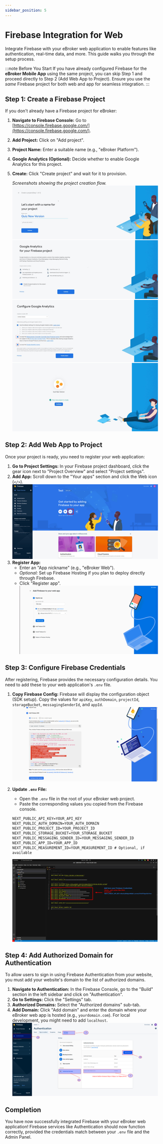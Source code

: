```yaml
---
sidebar_position: 5
---
```


# Firebase Integration for Web

Integrate Firebase with your eBroker web application to enable features like authentication, real-time data, and more. This guide walks you through the setup process.

:::note Before You Start
If you have already configured Firebase for the **eBroker Mobile App** using the same project, you can skip Step 1 and proceed directly to Step 2 (Add Web App to Project). Ensure you use the *same* Firebase project for both web and app for seamless integration.
:::

## Step 1: Create a Firebase Project

If you don't already have a Firebase project for eBroker:

1.  **Navigate to Firebase Console:** Go to [https://console.firebase.google.com/](https://console.firebase.google.com/).
2.  **Add Project:** Click on "Add project".
3.  **Project Name:** Enter a suitable name (e.g., "eBroker Platform").
4.  **Google Analytics (Optional):** Decide whether to enable Google Analytics for this project.
5.  **Create:** Click "Create project" and wait for it to provision.

    *Screenshots showing the project creation flow.*
    ![Firebase Project Creation Step 1](/images/web/createFirebase1.jpg)
    ![Firebase Project Creation Step 2](/images/web/createFirebase2.jpg)
    ![Firebase Project Creation Step 3](/images/web/createFirebase3.jpg)
    ![Firebase Project Creation Step 4](/images/web/createFirebase4.jpg)

## Step 2: Add Web App to Project

Once your project is ready, you need to register your web application:

1.  **Go to Project Settings:** In your Firebase project dashboard, click the gear icon next to "Project Overview" and select "Project settings".
2.  **Add App:** Scroll down to the "Your apps" section and click the Web icon (`</>`).
    ![Add Web App Button](/images/web/addWeb.png)
3.  **Register App:**
    *   Enter an "App nickname" (e.g., "eBroker Web").
    *   *Optional:* Set up Firebase Hosting if you plan to deploy directly through Firebase.
    *   Click "Register app".
    ![Register Web App Form](/images/web/addWeb2.png)

## Step 3: Configure Firebase Credentials

After registering, Firebase provides the necessary configuration details. You need to add these to your web application's `.env` file.

1.  **Copy Firebase Config:** Firebase will display the configuration object (SDK setup). Copy the values for `apiKey`, `authDomain`, `projectId`, `storageBucket`, `messagingSenderId`, and `appId`.
    ![Firebase SDK Configuration Code](/images/web/addWeb3.png)

2.  **Update `.env` File:**
    *   Open the `.env` file in the root of your eBroker web project.
    <!-- *   Locate the `NEXT_PUBLIC_FIREBASE_` variables. -->
    *   Paste the corresponding values you copied from the Firebase console.

    ```dotenv
    NEXT_PUBLIC_API_KEY=YOUR_API_KEY
    NEXT_PUBLIC_AUTH_DOMAIN=YOUR_AUTH_DOMAIN
    NEXT_PUBLIC_PROJECT_ID=YOUR_PROJECT_ID
    NEXT_PUBLIC_STORAGE_BUCKET=YOUR_STORAGE_BUCKET
    NEXT_PUBLIC_MESSAGING_SENDER_ID=YOUR_MESSAGING_SENDER_ID
    NEXT_PUBLIC_APP_ID=YOUR_APP_ID
    NEXT_PUBLIC_MEASUREMENT_ID=YOUR_MEASUREMENT_ID # Optional, if available
    ```

    ![Firebase .env File Configuration Example](/images/web/firebase-v-1.0.9.png) 


## Step 4: Add Authorized Domain for Authentication

To allow users to sign in using Firebase Authentication from your website, you must add your website's domain to the list of authorized domains.

1.  **Navigate to Authentication:** In the Firebase Console, go to the "Build" section in the left sidebar and click on "Authentication".
2.  **Go to Settings:** Click the "Settings" tab.
3.  **Authorized Domains:** Select the "Authorized domains" sub-tab.
4.  **Add Domain:** Click "Add domain" and enter the domain where your eBroker web app is hosted (e.g., `yourdomain.com`). For local development, you might need to add `localhost`.
    ![Firebase Authorized Domains List](/images/web/firebase-configuration.png)

## Completion

You have now successfully integrated Firebase with your eBroker web application! Firebase services like Authentication should now function correctly, provided the credentials match between your `.env` file and the Admin Panel.
